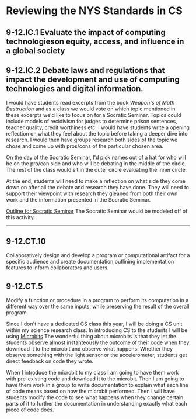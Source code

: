 
# Reviewing the NYS Standards in CS 

## 9-12.IC.1 Evaluate the impact of computing technologieson equity, access, and influence in a global society

## 9-12.IC.2 Debate laws and regulations that impact the development and use of computing technologies and digital information. 

I would have students read excerpts from the book <em>Weapon's of Math Destruction</em> and as a class we would vote on which topic mentioned in these excerpts we'd like to focus on for a Socratic Seminar. Topics could include models of recidivism for judges to determine prison sentences, teacher quality, credit worthiness etc. I would have students write a opening reflection on what they feel about the topic before taking a deeper dive into research. I would then have groups research both sides of the topic we chose and come up with pros/cons of the particular chosen area. 

On the day of the Socratic Seminar, I'd pick names out of a hat for who will be on the pro/con side and who will be debating in the middle of the circle. The rest of the class would sit in the outer circle evaluating the inner circle. 

At the end, students will need to make a reflection on what side they come down on after all the debate and research they have done. They will need to support their viewpoint with research they gleaned from both their own work and the information presented in the Socratic Seminar.

[Outline for Socratic Seminar](https://www.facinghistory.org/resource-library/socratic-seminar)
 The Socratic Seminar would be modeled off of this activity.
 
 
 -----------------
 
 ## 9-12.CT.10
Collaboratively design and develop a program or computational artifact for a specific audience and create documentation outlining implementation
features to inform collaborators and users.

## 9-12.CT.5
Modify a function or procedure in a program to perform its computation in a different way over the same inputs, while
preserving the result of the overall program.

Since I don't have a dedicated CS class this year, I will be doing a CS unit within my science research class. In introducing CS to the students I will be using [Microbits](https://microbit.org/) The wonderful thing about microbits is that they let the students observe almost instanteously the outcome of their code when they download it to the microbit and observe what happens. Whether they observe something with the light sensor or the accelerometer, students get direct feedback on code they wrote. 

When I introduce the microbit to my class I am going to have them work with pre-existing code and download it to the microbit. Then I am going to have them work in a group to write documentation to explain what each line of code means based on how the microbit performed. Then I will have students modify the code to see what happens when they change certain parts of it to further the documentation in understanding exactly what each piece of code does. 





